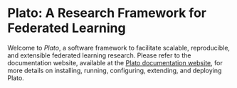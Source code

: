 # Plato: A Research Framework for Federated Learning

Welcome to *Plato*, a software framework to facilitate scalable, reproducible, and extensible federated learning research. Please refer to the documentation website, available at the [Plato documentation website](https://platodocs.netlify.app/), for more details on installing, running, configuring, extending, and deploying Plato.
